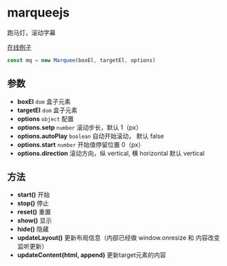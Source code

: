 # marqueejs

跑马灯，滚动字幕

[在线例子](https://mengdu.github.io/marqueejs/example/index.html)

```js
const mq = new Marquee(boxEl, targetEl, options)
```

## 参数

+ **boxEl** `dom` 盒子元素
+ **targetEl** `dom` 盒子元素
+ **options** `object` 配置
+ **options.setp** `number` 滚动步长，默认 1（px）
+ **options.autoPlay** `boolean` 自动开始滚动， 默认 false
+ **options.start** `number` 开始值停留位置 0（px）
+ **options.direction** 滚动方向，纵 vertical, 横 horizontal 默认 vertical

## 方法

+ **start()** 开始
+ **stop()** 停止
+ **reset()** 重置
+ **show()** 显示
+ **hide()** 隐藏
+ **updateLayout()** 更新布局信息（内部已经做 window.onresize 和 内容改变监听更新）
+ **updateContent(html, append)** 更新target元素的内容
